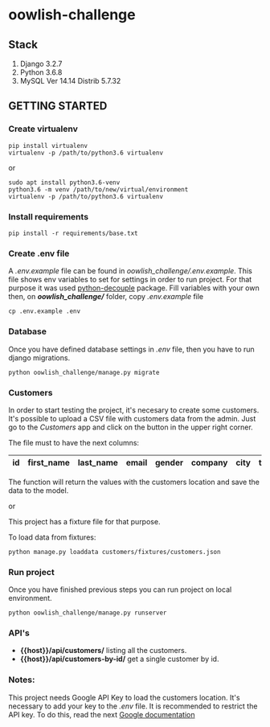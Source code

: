 # oowlish-challenge
## Stack
 1. Django 3.2.7
 2. Python 3.6.8
 3. MySQL  Ver 14.14 Distrib 5.7.32

## GETTING STARTED
### Create virtualenv
```
pip install virtualenv
virtualenv -p /path/to/python3.6 virtualenv
```
or
```
sudo apt install python3.6-venv
python3.6 -m venv /path/to/new/virtual/environment
virtualenv -p /path/to/python3.6 virtualenv
```
### Install requirements
```
pip install -r requirements/base.txt
```
### Create .env file
A _.env.example_ file can be found in *oowlish_challenge/.env.example*. This file shows env variables to set for settings in order to run project. For that purpose it was used [python-decouple](https://github.com/henriquebastos/python-decouple) package.
Fill variables with your own then, on **_oowlish_challenge/_** folder, copy *.env.example* file
```
cp .env.example .env
```
### Database
Once you have defined database settings in _.env_ file, then you have to run django migrations.
```
python oowlish_challenge/manage.py migrate
```
### Customers
In order to start testing the project, it's necesary to create some customers. It's possible to upload a CSV file with customers data from the admin. Just go to the *Customers* app and click on the button in the upper right corner.

The file must to have the next columns:

| id  |  first_name  |  last_name  |  email  |  gender  |  company  |  city  |  title
|-----|--------------|-------------|---------|----------|-----------|--------|-------|

The function will return the values with the customers location and save the data to the model.

or

This project has a fixture file for that purpose.

To load data from fixtures:
```
python manage.py loaddata customers/fixtures/customers.json
```
### Run project
Once you have finished previous steps you can run project on local environment.
```
python oowlish_challenge/manage.py runserver
```
### API's
-  **{{host}}/api/customers/** listing all the customers.
-  **{{host}}/api/customers-by-id/** get a single customer by id.

### Notes:
This project needs Google API Key to load the customers location. It's necessary to add your key to the *.env* file.  It is recommended to restrict the API key.  To do this, read the next [Google documentation](https://developers.google.com/maps/documentation/javascript/get-api-key#restrict_key)
